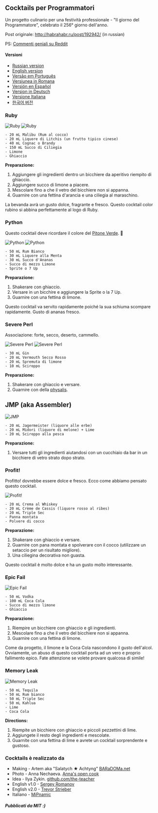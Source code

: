 ## Cocktails per Programmatori

Un progetto culinario per una festività professionale - "Il giorno del Programmatore", celebrato il 256° giorno dell'anno.

Post originale: http://habrahabr.ru/post/192942/ (in russian)

PS: [Commenti geniali su Reddit](http://www.reddit.com/r/programming/comments/1m6n2g/cocktails_for_programmers/)

#### Versioni

* [Russian version](README.md)
* [English version](cocktails_for_programers.md)
* [Versão em Português](coqueteis_para_programadores.md)
* [Versiunea in Romana](cocktailuri_pentru_programatori.md)
* [Versión en Español](cócteles_para_programadores.md)
* [Version in Deutsch](cocktails_fuer_programmierer.md)
* [Versione Italiana](cocktails_per_programmatori.md)
* [한국어 버전](프로그래머를_위한_칵테일.md)

### Ruby

<img src="http://habr.habrastorage.org/post_images/d9a/b87/91d/d9ab8791dff93a03020fc96faf408c48.jpg" alt="Ruby" title="Ruby" />

<img src="http://habr.habrastorage.org/post_images/c50/c74/b1b/c50c74b1bad7a7a785c5055eaeb6a0aa.jpg" alt="Ruby" title="Ruby" />

```
- 20 mL Malibu (Rum al cocco)
- 20 mL Liquore di Litchis (un frutto tipico cinese)
- 40 mL Cognac o Brandy
- 150 mL Succo di Ciliegia
- Limone
- Ghiaccio
```

**Preparazione:**

1.  Aggiungere gli ingredienti dentro un bicchiere da aperitivo riempito di ghiaccio.
2.  Aggiungere succo di limone a piacere.
3.  Mescolare fino a che il vetro del bicchiere non si appanna.
4.  Guarnire con una fettina d'arancia e una ciliegia al maraschino.

La bevanda avrà un gusto dolce, fragrante e fresco. Questo cocktail color rubino si abbina perfettamente al logo di Ruby.

### Python

Questo cocktail deve ricordare il colore del [Pitone Verde](https://www.google.it/search?q=pitone+verde&ie=UTF-8&tbm=isch&source=og). :snake:

<img src="http://habr.habrastorage.org/post_images/a81/043/540/a81043540b546fe94fd3f8228c1be439.jpg" alt="Python" title="Python" />

<img src="http://habr.habrastorage.org/post_images/8b2/170/619/8b21706197f93ffde4f8f1d7cb9c444b.jpg" alt="Python" title="Python" />

```
- 50 mL Rum Bianco
- 30 mL Liquore alla Menta
- 30 mL Succo d'Ananas
- Succo di mezzo Limone
- Sprite o 7 Up
```

**Preparazione:**

1.  Shakerare con ghiaccio.
2.  Versare in un bicchire e aggiungere la Sprite o la 7 Up.
3.  Guarnire con una fettina di limone.

Questo cocktail va servito rapidamente poiché la sua schiuma scompare rapidamente. Gusto di ananas fresco.

### Severe Perl

Associazione: forte, secco, deserto, cammello.

<img src="http://habr.habrastorage.org/post_images/122/4c2/773/1224c27737964d566311aae4fae37829.jpg" alt="Severe Perl" title="Severe Perl" />

<img src="http://habr.habrastorage.org/post_images/335/a14/7a8/335a147a8eff811aa6cf6470c84181bd.jpg" alt="Severe Perl" title="Severe Perl" />

```
- 30 mL Gin
- 20 mL Vermouth Secco Rosso
- 20 mL Spremuta di limone
- 10 mL Sciroppo
```

**Preparazione:**

1.  Shakerare con ghiaccio e versare.
2.  Guarnire con della [physalis](http://it.wikipedia.org/wiki/Physalis).

## JMP (aka Assembler)

<img src="http://habr.habrastorage.org/post_images/e40/2f5/004/e402f5004acdd7ad9f7d834fed1dc6f1.jpg" alt="JMP" title="JMP" />

```
- 20 mL Jagermeister (liquore alle erbe)
- 20 mL Midori (liquore di melone) + Lime
- 20 mL Sciroppo alla pesca
```

**Preparazione:**

1.  Versare tutti gli ingredienti aiutandosi con un cucchiaio da bar in un bicchiere di vetro strato dopo strato.

### Profit!

Profitto! dovrebbe essere dolce e fresco. Ecco come abbiamo pensato questo cocktail.

<img src="http://habr.habrastorage.org/post_images/962/c3f/122/962c3f12264c8baf7c00d7f5c2322905.jpg" alt="Profit!" title="Profit!"/>

```
- 20 mL Crema al Whiskey
- 20 mL Crème de Cassis (liquore rosso al ribes)
- 20 mL Triple Sec
- Panna montata
- Polvere di cocco
```

**Preparazione:**

1.  Shakerare con ghiaccio e versare.
2.  Guarnire con pana montata e spolverare con il cocco (utilizzare un setaccio per un risultato migliore).
3.  Una ciliegina decorativa non guasta.

Questo cocktail è molto dolce e ha un gusto molto interessante.

### Epic Fail

<img src="http://habr.habrastorage.org/post_images/56f/3dc/235/56f3dc2353b0f845a3e8c29512f68dd7.jpg" alt="Epic Fail" title="Epic Fail" />

```
- 50 mL Vodka
- 100 mL Coca Cola
- Succo di mezzo limone
- Ghiaccio
```

**Preparazione:**

1.  Riempire un bicchiere con ghiaccio e gli ingredienti.
2.  Mescolare fino a che il vetro del bicchiere non si appanna.
3.  Guarnire con una fettina di limone.

Come da progetto, il limone e la Coca Cola nascondono il gusto dell'alcol. Ovviamente, un abuso di questo cocktail porta ad un vero e proprio fallimento epico. Fate attenzione se volete provare qualcosa di simile!

### Memory Leak

<img src="http://habr.habrastorage.org/post_images/6e8/159/0bf/6e81590bfa8295c4129415063b9ffde7.jpg" alt="Memory Leak" title="Memory Leak" />

```
- 50 mL Tequila
- 50 mL Rum bianco
- 50 mL Triple Sec
- 50 mL Kahlua
- Lime
- Coca Cola
```

**Directions:**

1.  Riempite un bicchiere con ghiaccio e piccoli pezzettini di lime.
2.  Aggiungete il resto degli ingredienti e mescolate.
3.  Guarnite con una fettina di lime e avrete un cocktail sorprendente e gustoso.

### Cocktails è realizzato da

* Making - Artem aka "Salatych ★ Achtyng" [BARaDOMa.net](http://vk.com/baradomanet)
* Photo - Anna Nechaeva. [Anna's open cook](http://open-cook.ru)
* Idea - Ilya Zykin. [github.com/the-teacher](https://github.com/the-teacher)
* English v1.0 - [Sergey Romanov](https://github.com/srg-rmnv)
* English v2.0 - [Trevor Strieber](https://github.com/TrevorS)
* Italiano - [MiPnamic](https://github.com/MiPnamic)

##### Pubblicati da MIT :)






